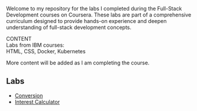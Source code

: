 Welcome to my repository for the labs I completed during the Full-Stack Development courses on Coursera. These labs are part of a comprehensive curriculum designed to provide hands-on experience and deepen understanding of full-stack development concepts.  

CONTENT  
Labs from IBM courses:  
HTML, CSS, Docker, Kubernetes

More content will be added as I am completing the course.

## Labs
- [Conversion](https://divinebi.github.io/fullstack-labs/IBM\JavaScript/conversion/)
- [Interest Calculator](https://divinebi.github.io/fullstack-labs/IBM/JavaScript/interest_calculator/)


